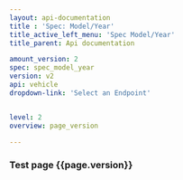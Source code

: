 ```yaml
---
layout: api-documentation
title : 'Spec: Model/Year'
title_active_left_menu: 'Spec Model/Year'
title_parent: Api documentation

amount_version: 2
spec: spec_model_year
version: v2
api: vehicle
dropdown-link: 'Select an Endpoint'


level: 2
overview: page_version

---
```



### Test page {{page.version}}


